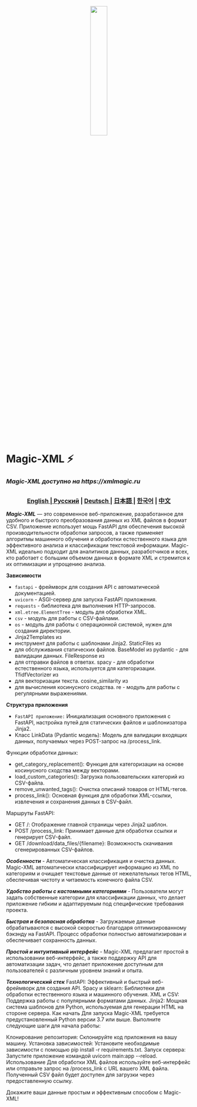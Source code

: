 <div align="center">
  <img src="assets/searching.png" width="30%"/>
</div>

# Magic-XML ⚡️

### _Magic-XML доступно на https://xmlmagic.ru_

##

<div align="center">
  <h3> <a href="https://github.com/Solrikk/MagicXML/blob/main/README.md"> English | <a href="https://github.com/Solrikk/MagicXML/blob/main/README_RU.md">Русский</a> | <a href="https://github.com/Solrikk/MagicXML/blob/main/README_GE.md"> Deutsch </a> | <a href="https://github.com/Solrikk/MagicXML/blob/main/README_JP.md"> 日本語 </a> | <a href="README_KR.md">한국어</a> | <a href="README_CN.md">中文</a> </h3>
</div>

**_Magic-XML_** — это современное веб-приложение, разработанное для удобного и быстрого преобразования данных из XML файлов в формат CSV. Приложение использует мощь FastAPI для обеспечения высокой производительности обработки запросов, а также применяет алгоритмы машинного обучения и обработки естественного языка для эффективного анализа и классификации текстовой информации. Magic-XML идеально подходит для аналитиков данных, разработчиков и всех, кто работает с большим объемом данных в формате XML и стремится к их оптимизации и упрощению анализа.


**Зависимости**
- `fastapi` - фреймворк для создания API с автоматической документацией.
- `uvicorn` - ASGI-сервер для запуска FastAPI приложения.
- `requests` - библиотека для выполнения HTTP-запросов.
- `xml.etree.ElementTree` - модуль для обработки XML.
- `csv` - модуль для работы с CSV-файлами.
- `os` - модуль для работы с операционной системой, нужен для создания директории.
- Jinja2Templates из 
 - инструмент для работы с шаблонами Jinja2.
StaticFiles из 
 - для обслуживания статических файлов.
BaseModel из pydantic - для валидации данных.
FileResponse из 
 - для отправки файлов в ответах.
spacy - для обработки естественного языка, используется для категоризации.
TfidfVectorizer из 
 - для векторизации текста.
cosine_similarity из 
 - для вычисления косинусного сходства.
re - модуль для работы с регулярными выражениями.

**Структура приложения**

- `FastAPI приложение:` Инициализация основного приложения с FastAPI, настройка путей для статических файлов и шаблонизатора Jinja2.
- Класс LinkData (Pydantic модель): Модель для валидации входящих данных, получаемых через POST-запрос на /process_link.

Функции обработки данных:

- get_category_replacement(): Функция для категоризации на основе косинусного сходства между векторами.
- load_custom_categories(): Загрузка пользовательских категорий из CSV-файла.
- remove_unwanted_tags(): Очистка описаний товаров от HTML-тегов.
- process_link(): Основная функция для обработки XML-ссылки, извлечения и сохранения данных в CSV-файл.

Маршруты FastAPI:
- GET /: Отображение главной страницы через Jinja2 шаблон.
- POST /process_link: Принимает данные для обработки ссылки и генерирует CSV-файл.
- GET /download/data_files/{filename}: Возможность скачивания сгенерированных CSV-файлов.

**_Особенности_** - Автоматическая классификация и очистка данных. Magic-XML автоматически классифицирует информацию из XML по категориям и очищает текстовые данные от нежелательных тегов HTML, обеспечивая чистоту и читаемость конечного файла CSV.

**_Удобство работы с кастомными категориями_** - Пользователи могут задать собственные категории для классификации данных, что делает приложение гибким и адаптируемым под специфические требования проекта.

**_Быстрая и безопасная обработка_** - Загружаемые данные обрабатываются с высокой скоростью благодаря оптимизированному бэкэнду на FastAPI. Процесс обработки полностью автоматизирован и обеспечивает сохранность данных.

**_Простой и интуитивный интерфейс_** - Magic-XML предлагает простой в использовании веб-интерфейс, а также поддержку API для автоматизации задач, что делает приложение доступным для пользователей с различным уровнем знаний и опыта.

**_Технологический стек_**
FastAPI: Эффективный и быстрый веб-фреймворк для создания API.
Spacy и sklearn: Библиотеки для обработки естественного языка и машинного обучения.
XML и CSV: Поддержка работы с популярными форматами данных.
Jinja2: Мощная система шаблонов для Python, используемая для генерации HTML на стороне сервера.
Как начать
Для запуска Magic-XML требуется предустановленный Python версии 3.7 или выше. Выполните следующие шаги для начала работы:

Клонирование репозитория: Склонируйте код приложения на вашу машину.
Установка зависимостей: Установите необходимые зависимости с помощью pip install -r requirements.txt.
Запуск сервера: Запустите приложение командой uvicorn main:app --reload.
Использование
Для обработки XML файлов используйте веб-интерфейс или отправьте запрос на /process_link с URL вашего XML файла. Полученный CSV файл будет доступен для загрузки через предоставленную ссылку.

Докажите ваши данные простым и эффективным способом с Magic-XML!
